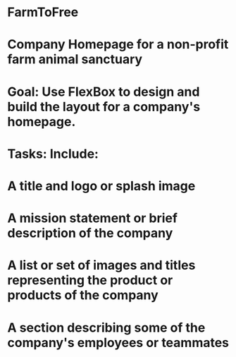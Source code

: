 # FarmToFree
# Company Homepage for a non-profit farm animal sanctuary
# Goal: Use FlexBox to design and build the layout for a company's homepage.
# Tasks: Include:
#	A title and logo or splash image
#	A mission statement or brief description of the company
# 	A list or set of images and titles representing the product or products of the company
#	A section describing some of the company's employees or teammates

